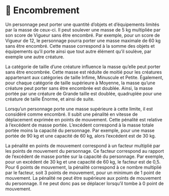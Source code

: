 # 🚧 Encombrement

Un personnage peut porter une quantité d’objets et d’équipements limités par la masse de ceux-ci. Il peut soulever une masse de 5 kg multipliée par son score de Vigueur sans être encombré. Par exemple, pour un score de Vigueur de 12, le personnage pourra porter une masse maximale de 60 kg sans être encombré. Cette masse correspond à la somme des objets et équipements qu’il porte ainsi que tout autre élément qu’il soulève, par exemple une autre créature.

La catégorie de taille d’une créature influence la masse qu’elle peut porter sans être encombrée. Cette masse est réduite de moitié pour les créatures appartenant aux catégories de taille Infime, Minuscule et Petite. Également, pour chaque catégorie de taille supérieure à Moyenne, la masse qu’une créature peut porter sans être encombrée est doublée. Ainsi, la masse portée par une créature de Grande taille est doublée, quadruplée pour une créature de taille Énorme, et ainsi de suite.

Lorsqu’un personnage porte une masse supérieure à cette limite, il est considéré comme encombré. Il subit une pénalité en vitesse de déplacement exprimée en points de mouvement. Cette pénalité est relative à l’excédent de masse portée. L’excédent correspond à la masse totale portée moins la capacité du personnage. Par exemple, pour une masse portée de 90 kg et une capacité de 60 kg, alors l’excédent est de 30 kg.

La pénalité en points de mouvement correspond à un facteur multiplié par les points de mouvement du personnage. Ce facteur correspond au rapport de l’excédent de masse portée sur la capacité du personnage. Par exemple, pour un excédent de 30 kg et une capacité de 60 kg, le facteur est de 0,5. Pour 6 points de mouvement, la pénalité correspond à ce nombre multiplié par le facteur, soit 3 points de mouvement, pour un minimum de 1 point de mouvement. La pénalité ne peut être supérieure aux points de mouvement du personnage. Il ne peut donc pas se déplacer lorsqu’il tombe à 0 point de mouvement.
